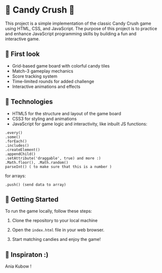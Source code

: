 # 🍬 Candy Crush 🍬
This project is a simple implementation of the classic Candy Crush game using HTML, CSS, and JavaScript. The purpose of this project is to practice and enhance JavaScript programming skills by building a fun and interactive game.

## 🍬 First look

- Grid-based game board with colorful candy tiles
- Match-3 gameplay mechanics
- Score tracking system
- Time-limited rounds for added challenge
- Interactive animations and effects

## 🍬 Technologies 

- HTML5 for the structure and layout of the game board
- CSS3 for styling and animations
- JavaScript for game logic and interactivity, like inbuilt JS functions: 
```
.every()
.some()
.forEach() 
.includes()
.createElement()
.appendChild()
.setAttribute('draggable', true) and more :)
.Math.floor(), .Math.random()
parseInt() ( to make sure that this is a number )
```
for arrays: 
```
.push() (send data to array)
```

## 🍬 Getting Started

To run the game locally, follow these steps:

1. Clone the repository to your local machine

2. Open the `index.html` file in your web browser.

3. Start matching candies and enjoy the game!

## 🍬 Inspiraton :)

Ania Kubow !



